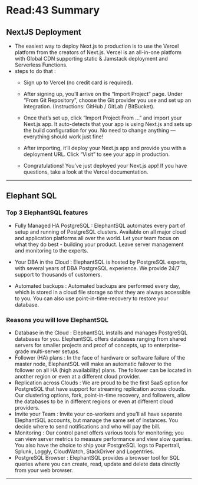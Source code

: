 # Read:43 Summary
## NextJS Deployment

* The easiest way to deploy Next.js to production is to use the Vercel platform from the creators of Next.js. Vercel is an all-in-one platform with Global
CDN supporting static & Jamstack deployment and Serverless Functions.
* steps to do that :
  * Sign up to Vercel (no credit card is required).

  * After signing up, you’ll arrive on the “Import Project” page. Under “From Git Repository”, choose the Git provider you use and set up an 
  integration. (Instructions: GitHub / GitLab / BitBucket).

  * Once that’s set up, click “Import Project From …” and import your Next.js app. It auto-detects that your app is using Next.js and sets up the 
  build configuration for you. No need to change anything — everything should work just fine!

  * After importing, it’ll deploy your Next.js app and provide you with a deployment URL. Click “Visit” to see your app in production.

  * Congratulations! You’ve just deployed your Next.js app! If you have questions, take a look at the Vercel documentation.
-----------------------------------------------------------------------------------------------------------------------------------------------------
## Elephant SQL

### Top 3 ElephantSQL features
* Fully Managed HA PostgreSQL : ElephantSQL automates every part of setup and running of PostgreSQL clusters. Available on all major cloud and application
platforms all over the world. Let your team focus on what they do best - building your product. Leave server management and monitoring to the experts.
* Your DBA in the Cloud : ElephantSQL is hosted by PostgreSQL experts, with several years of DBA PostgreSQL experience. We provide 24/7 support to thousands of customers.

* Automated backups : Automated backups are performed every day, which is stored in a cloud file storage so that they are always accessible to you. You
can also use point-in-time-recovery to restore your database.
### Reasons you will love ElephantSQL
* Database in the Cloud : ElephantSQL installs and manages PostgreSQL databases for you. ElephantSQL offers databases ranging from shared servers 
for smaller projects and proof of concepts, up to enterprise-grade multi-server setups.
* Follower (HA) plans : In the face of hardware or software failure of the master node, ElephantSQL will make an automatic failover to the follower 
on all HA (high availability) plans. The follower can be located in another region or even at a different cloud provider.
* Replication across Clouds : We are proud to be the first SaaS option for PostgreSQL that have support for streaming replication across clouds. Our
clustering options, fork, point-in-time recovery, and followers, allow the databases to be in different regions or even at different cloud providers.
* Invite your Team : Invite your co-workers and you’ll all have separate ElephantSQL accounts, but manage the same set of instances. You decide where
to send notifications and who will pay the bill.
* Monitoring : Our control panel offers various tools for monitoring; you can view server metrics to measure performance and view slow queries. You also
have the choice to ship your PostgreSQL logs to Papertrail, Splunk, Loggly, CloudWatch, StackDriver and Logentries.
* PostgreSQL Browser : ElephantSQL provides a browser tool for SQL queries where you can create, read, update and delete data directly from your web browser.

------------------------------------------------------------------------------------------------------------------------------------------------------




















































  

